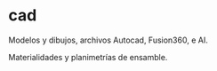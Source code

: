# cad

Modelos y dibujos, archivos Autocad, Fusion360, e AI. 

Materialidades y planimetrías de ensamble.

